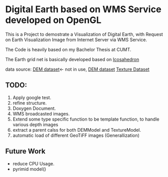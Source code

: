 # Digital Earth based on WMS Service developed on OpenGL
This is a Project to demostrate a Visualization of Digital Earth, with Request on Earth Visualization Image from Internet Server via WMS Service.

The Code is heavily based on my Bachelor Thesis at CUMT.

The Earth grid net is basically developed based on [Icosahedron](https://en.wikipedia.org/wiki/Icosahedron)

data source:
[DEM dataset](https://asterweb.jpl.nasa.gov/gdem.asp)<- not in use, 
[DEM dataset](https://www.eea.europa.eu/data-and-maps/data/world-digital-elevation-model-etopo5)
[Texture Dataset](https://visibleearth.nasa.gov/)
## TODO: 

1. Apply google test. 
2. refine structure.
3. Doxygen Document.
4. WMS broadcasted images.
5. Extend some type specific function to be template function, to handle various depth images
6. extract a parent calss for both DEMModel and TextureModel.
7. automatic load of different GeoTiFF images (Generallization)
## Future Work
* reduce CPU Usage.
* pyrimid model()